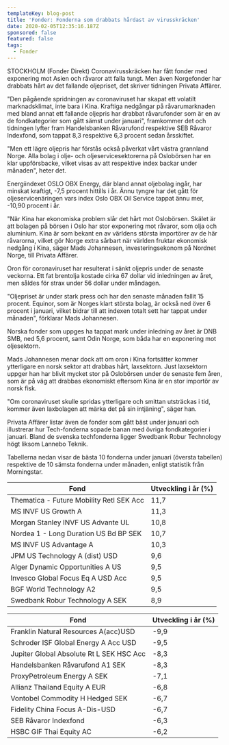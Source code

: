 ```yaml
---
templateKey: blog-post
title: 'Fonder: Fonderna som drabbats hårdast av virusskräcken'
date: 2020-02-05T12:35:16.187Z
sponsored: false
featured: false
tags:
  - Fonder
---
```

STOCKHOLM (Fonder Direkt) Coronavirusskräcken har fått fonder med exponering mot Asien och råvaror att falla tungt. Men även Norgefonder har drabbats hårt av det fallande oljepriset, det skriver tidningen Privata Affärer.

"Den pågående spridningen av coronaviruset har skapat ett volatilt marknadsklimat, inte bara i Kina. Kraftiga nedgångar på råvarumarknaden med bland annat ett fallande oljepris har drabbat råvarufonder som är en av de fondkategorier som gått sämst under januari", framkommer det och tidningen lyfter fram Handelsbanken Råvarufond respektive SEB Råvaror Indexfond, som tappat 8,3 respektive 6,3 procent sedan årsskiftet.

"Men ett lägre oljepris har förstås också påverkat vårt västra grannland Norge. Alla bolag i olje- och oljeservicesektorerna på Oslobörsen har en klar uppförsbacke, vilket visas av att respektive index backar under månaden", heter det.

Energiindexet OSLO OBX Energy, där bland annat oljebolag ingår, har minskat kraftigt, -7,5 procent hittills i år. Ännu tyngre har det gått för oljeservicenäringen vars index Oslo OBX Oil Service tappat ännu mer, -10,90 procent i år.

"När Kina har ekonomiska problem slår det hårt mot Oslobörsen. Skälet är att bolagen på börsen i Oslo har stor exponering mot råvaror, som olja och aluminium. Kina är som bekant en av världens största importörer av de här råvarorna, vilket gör Norge extra sårbart när världen fruktar ekonomisk nedgång i Kina, säger Mads Johannesen, investeringsekonom på Nordnet Norge, till Privata Affärer.

Oron för coronaviruset har resulterat i sänkt oljepris under de senaste veckorna. Ett fat brentolja kostade cirka 67 dollar vid inledningen av året, men såldes för strax under 56 dollar under måndagen.

"Oljepriset är under stark press och har den senaste månaden fallit 15 procent. Equinor, som är Norges klart största bolag, är också ned över 6 procent i januari, vilket bidrar till att indexen totalt sett har tappat under månaden", förklarar Mads Johannesen.

Norska fonder som uppges ha tappat mark under inledning av året är DNB SMB, ned 5,6 procent, samt Odin Norge, som båda har en exponering mot oljesektorn.

Mads Johannesen menar dock att om oron i Kina fortsätter kommer ytterligare en norsk sektor att drabbas hårt, laxsektorn. Just laxsektorn uppger han har blivit mycket stor på Oslobörsen under de senaste fem åren, som är på väg att drabbas ekonomiskt eftersom Kina är en stor importör av norsk fisk.

"Om coronaviruset skulle spridas ytterligare och smittan utsträckas i tid, kommer även laxbolagen att märka det på sin intjäning", säger han.

Privata Affärer listar även de fonder som gått bäst under januari och illustrerar hur Tech-fonderna sopade banan med övriga fondkategorier i januari. Bland de svenska techfonderna ligger Swedbank Robur Technology högt liksom Lannebo Teknik.

Tabellerna nedan visar de bästa 10 fonderna under januari (översta tabellen) respektive de 10 sämsta fonderna under månaden, enligt statistik från Morningstar.

<!--StartFragment-->

| **Fond**                                 | **Utveckling i år (%)** |
| ---------------------------------------- | ----------------------- |
| Thematica - Future Mobility Retl SEK Acc | 11,7                    |
| MS INVF US Growth A                      | 11,3                    |
| Morgan Stanley INVF US Advante UL        | 10,8                    |
| Nordea 1 - Long Duration US Bd BP SEK    | 10,7                    |
| MS INVF US Advantage A                   | 10,3                    |
| JPM US Technology A (dist) USD           | 9,6                     |
| Alger Dynamic Opportunities A US         | 9,5                     |
| Invesco Global Focus Eq A USD Acc        | 9,5                     |
| BGF World Technology A2                  | 9,5                     |
| Swedbank Robur Technology A SEK          | 8,9                     |



<!--EndFragment-->



<!--StartFragment-->

| **Fond**                                 | **Utveckling i år (%)** |
| ---------------------------------------- | ----------------------- |
| Franklin Natural Resources A(acc)USD     | \-9,9                   |
| Schroder ISF Global Energy A Acc USD     | \-9,5                   |
| Jupiter Global Absolute Rt L SEK HSC Acc | \-8,3                   |
| Handelsbanken Råvarufond A1 SEK          | \-8,3                   |
| ProxyPetroleum Energy A SEK              | \-7,1                   |
| Allianz Thailand Equity A EUR            | \-6,8                   |
| Vontobel Commodity H Hedged SEK          | \-6,7                   |
| Fidelity China Focus A-Dis-USD           | \-6,7                   |
| SEB Råvaror Indexfond                    | \-6,3                   |
| HSBC GIF Thai Equity AC                  | \-6,2                   |



<!--EndFragment-->
